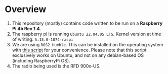 # Overview
1. This repository (mostly) contains code written to be run on a **Raspberry Pi 4b Rev 1.4**.
2. The raspberry pi is running `Ubuntu 22.04.05 LTS`. Kernel version at time of writing: `5.15.0-1074-raspi`
3. We are using `ROS2 Humble`. This can be installed on the operating system with [this script](../../Tools/Setup-Scripts/install-ROS2-Humble) for your convenience. Please note that this script exclusively works on Ubuntu, and not on any debian-based OS (including RaspberryPi OS). 
4. The radio being used is the RFD 900x-US.


